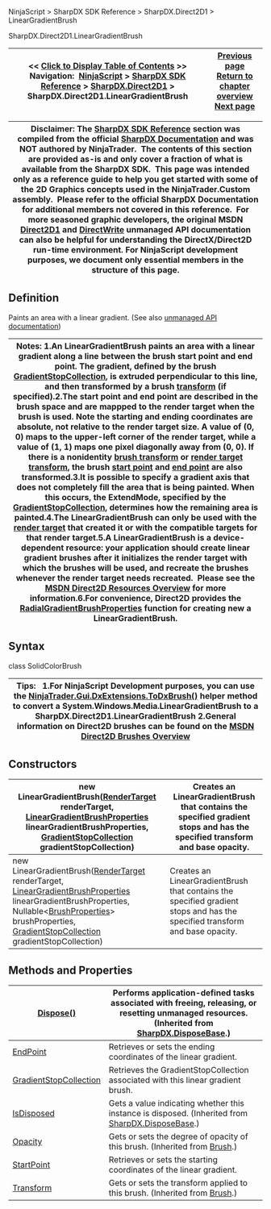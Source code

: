 ﻿
NinjaScript > SharpDX SDK Reference > SharpDX.Direct2D1 > LinearGradientBrush

SharpDX.Direct2D1.LinearGradientBrush

| << [Click to Display Table of Contents](sharpdx_direct2d1_lineargradientbrush.md) >> **Navigation:**     [NinjaScript](ninjascript-1.md) > [SharpDX SDK Reference](sharpdx_sdk_reference-1.md) > [SharpDX.Direct2D1](sharpdx_direct2d1-1.md) > SharpDX.Direct2D1.LinearGradientBrush | [Previous page](sharpdx_direct2d1_gradientstopcollection_gradientstopcount-1.md) [Return to chapter overview](sharpdx_direct2d1-1.md) [Next page](sharpdx_direct2d1_lineargradientbrush_endpoint-1.md) |
| --- | --- |

| Disclaimer: The [SharpDX SDK Reference](sharpdx_sdk_reference-1.md) section was compiled from the official [SharpDX Documentation](http://sharpdx.org/) and was NOT authored by NinjaTrader.  The contents of this section are provided as-is and only cover a fraction of what is available from the SharpDX SDK.  This page was intended only as a reference guide to help you get started with some of the 2D Graphics concepts used in the NinjaTrader.Custom assembly.  Please refer to the official SharpDX Documentation for additional members not covered in this reference.  For more seasoned graphic developers, the original MSDN [Direct2D1](https://msdn.microsoft.com/en-us/library/windows/desktop/dd370990.aspx) and [DirectWrite](https://msdn.microsoft.com/en-us/library/windows/desktop/dd368038.aspx) unmanaged API documentation can also be helpful for understanding the DirectX/Direct2D run-time environment. For NinjaScript development purposes, we document only essential members in the structure of this page. |
| --- |

## Definition
Paints an area with a linear gradient. 
(See also [unmanaged API documentation](http://msdn.microsoft.com/en-us/library/dd371488.aspx))
 

| Notes:  1.An LinearGradientBrush paints an area with a linear gradient along a line between the brush start point and end point. The gradient, defined by the brush [GradientStopCollection](sharpdx_direct2d1_lineargradientbrush_gradientstopcollection-1.md), is extruded perpendicular to this line, and then transformed by a brush [transform](sharpdx_direct2d1_brush_transform-1.md) (if specified).2.The start point and end point are described in the brush space and are mappped to the render target when the brush is used. Note the starting and ending coordinates are absolute, not relative to the render target size. A value of (0, 0) maps to the upper-left corner of the render target, while a value of (1, 1) maps one pixel diagonally away from (0, 0). If there is a nonidentity [brush transform](sharpdx_direct2d1_brush_transform-1.md) or [render target transform](sharpdx_direct2d1_rendertarget_transform-1.md), the brush [start point](sharpdx_direct2d1_lineargradientbrush_startpoint-1.md) and [end point](sharpdx_direct2d1_lineargradientbrush_endpoint-1.md) are also transformed.3.It is possible to specify a gradient axis that does not completely fill the area that is being painted. When this occurs, the ExtendMode, specified by the [GradientStopCollection](sharpdx_direct2d1_lineargradientbrush_gradientstopcollection-1.md), determines how the remaining area is painted.4.The LinearGradientBrush can only be used with the [render target](sharpdx_direct2d1_rendertarget-1.md) that created it or with the compatible targets for that render target.5.A LinearGradientBrush is a device-dependent resource: your application should create linear gradient brushes after it initializes the render target with which the brushes will be used, and recreate the brushes whenever the render target needs recreated.  Please see the [MSDN Direct2D Resources Overview](https://msdn.microsoft.com/en-us/library/dd756757(v=vs.85).aspx) for more information.6.For convenience, Direct2D provides the [RadialGradientBrushProperties](sharpdx_direct2d1_lineargradientbrushproperties-1.md) function for creating new a LinearGradientBrush. |
| --- |

## Syntax
class SolidColorBrush
 

| Tips:   1.For NinjaScript Development purposes, you can use the [NinjaTrader.Gui.DxExtensions.ToDxBrush()](dxextensions_todxbrush-1.md) helper method to convert a System.Windows.Media.LinearGradientBrush to a SharpDX.Direct2D1.LinearGradientBrush 2.General information on Direct2D brushes can be found on the [MSDN Direct2D Brushes Overview](https://msdn.microsoft.com/en-us/library/dd756651(v=vs.85).aspx) |
| --- |
## 
## Constructors

| new LinearGradientBrush([RenderTarget](sharpdx_direct2d1_rendertarget-1.md) renderTarget, [LinearGradientBrushProperties](sharpdx_direct2d1_lineargradientbrushproperties-1.md) linearGradientBrushProperties, [GradientStopCollection](sharpdx_direct2d1_gradientstopcollection-1.md) gradientStopCollection) | Creates an LinearGradientBrush that contains the specified gradient stops and has the specified transform and base opacity. |
| --- | --- |
| new LinearGradientBrush([RenderTarget](sharpdx_direct2d1_rendertarget-1.md) renderTarget, [LinearGradientBrushProperties](sharpdx_direct2d1_lineargradientbrushproperties-1.md) linearGradientBrushProperties, Nullable<[BrushProperties](sharpdx_direct2d1_brushproperties-1.md)> brushProperties, [GradientStopCollection](sharpdx_direct2d1_gradientstopcollection-1.md) gradientStopCollection) | Creates an LinearGradientBrush that contains the specified gradient stops and has the specified transform and base opacity. |
## 
## 
## Methods and Properties

| [Dispose()](sharpdx_disposebase_dispose-1.md) | Performs application-defined tasks associated with freeing, releasing, or resetting unmanaged resources. (Inherited from [SharpDX.DisposeBase](sharpdx_disposebase-1.md).) |
| --- | --- |
| [EndPoint](sharpdx_direct2d1_lineargradientbrush_endpoint-1.md) | Retrieves or sets the ending coordinates of the linear gradient. |
| [GradientStopCollection](sharpdx_direct2d1_lineargradientbrush_gradientstopcollection-1.md) | Retrieves the GradientStopCollection associated with this linear gradient brush. |
| [IsDisposed](sharpdx_disposebase_isdisposed-1.md) | Gets a value indicating whether this instance is disposed. (Inherited from [SharpDX.DisposeBase](sharpdx_disposebase-1.md).) |
| [Opacity](sharpdx_direct2d1_brush_opacity-1.md) | Gets or sets the degree of opacity of this brush.  (Inherited from [Brush](sharpdx_direct2d1_brush-1.md).) |
| [StartPoint](sharpdx_direct2d1_lineargradientbrush_startpoint-1.md) | Retrieves or sets the starting coordinates of the linear gradient. |
| [Transform](sharpdx_direct2d1_brush_transform-1.md) | Gets or sets the transform applied to this brush.  (Inherited from [Brush](sharpdx_direct2d1_brush-1.md).) |
